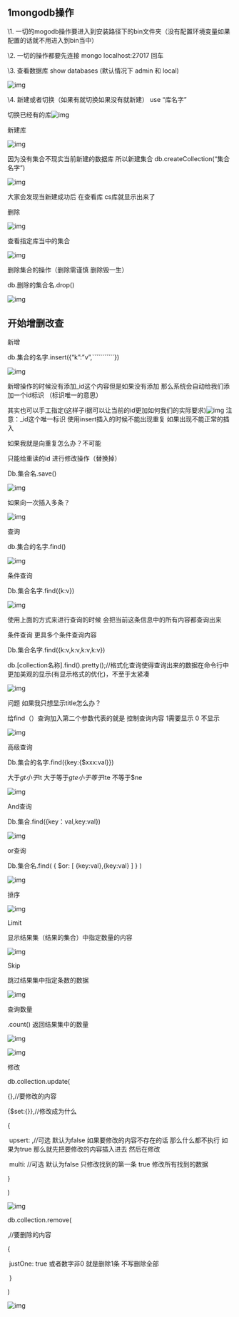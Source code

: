## **1mongodb操作**

\1. 一切的mogodb操作要进入到安装路径下的bin文件夹（没有配置环境变量如果配置的话就不用进入到bin当中）

\2. 一切的操作都要先连接 mongo localhost:27017 回车

\3. 查看数据库 show databases (默认情况下 admin 和 local)

![img](file:///C:\Users\Asus\AppData\Local\Temp\ksohtml\wps16C.tmp.jpg) 

\4. 新建或者切换（如果有就切换如果没有就新建）  use “库名字”

切换已经有的库![img](file:///C:\Users\Asus\AppData\Local\Temp\ksohtml\wps16D.tmp.jpg)

 

 

新建库

![img](file:///C:\Users\Asus\AppData\Local\Temp\ksohtml\wps17E.tmp.jpg) 

因为没有集合不现实当前新建的数据库 所以新建集合   db.createCollection(“集合名字”)

 

![img](file:///C:\Users\Asus\AppData\Local\Temp\ksohtml\wps17F.tmp.jpg) 

大家会发现当新建成功后  在查看库  cs库就显示出来了

 

删除

![img](file:///C:\Users\Asus\AppData\Local\Temp\ksohtml\wps18F.tmp.jpg) 

 

 

 

 

查看指定库当中的集合

![img](file:///C:\Users\Asus\AppData\Local\Temp\ksohtml\wps190.tmp.jpg) 

 

删除集合的操作（删除需谨慎   删除毁一生）

db.删除的集合名.drop()

 

![img](file:///C:\Users\Asus\AppData\Local\Temp\ksohtml\wps191.tmp.jpg) 

 

 

##  

## **开始增删改查**

新增

db.集合的名字.insert({“k”:”v”,```````````})

![img](file:///C:\Users\Asus\AppData\Local\Temp\ksohtml\wps192.tmp.jpg) 

新增操作的时候没有添加_id这个内容但是如果没有添加  那么系统会自动给我们添加一个id标识 （标识唯一的意思）

其实也可以手工指定(这样子i据可以让当前的id更加如何我们的实际要求)![img](file:///C:\Users\Asus\AppData\Local\Temp\ksohtml\wps1A3.tmp.jpg) 注意：_id这个唯一标识  使用insert插入的时候不能出现重复 如果出现不能正常的插入

 

如果我就是向重复怎么办？不可能

只能给重读的id 进行修改操作（替换掉）

Db.集合名.save()

![img](file:///C:\Users\Asus\AppData\Local\Temp\ksohtml\wps1A4.tmp.jpg) 

 

如果向一次插入多条？

![img](file:///C:\Users\Asus\AppData\Local\Temp\ksohtml\wps1A5.tmp.jpg) 

 

 

查询

db.集合的名字.find()

![img](file:///C:\Users\Asus\AppData\Local\Temp\ksohtml\wps1A6.tmp.jpg) 

 

条件查询

Db.集合名字.find({k:v})

![img](file:///C:\Users\Asus\AppData\Local\Temp\ksohtml\wps1B7.tmp.jpg) 

使用上面的方式来进行查询的时候  会把当前这条信息中的所有内容都查询出来

 

条件查询  更具多个条件查询内容

Db.集合名字.find({k:v,k:v,k:v,k:v})

 

db.[collection名称].find().pretty();//格式化查询使得查询出来的数据在命令行中更加美观的显示(有显示格式的优化)，不至于太紧凑

 

![img](file:///C:\Users\Asus\AppData\Local\Temp\ksohtml\wps1B8.tmp.jpg) 

 

问题 如果我只想显示title怎么办？

 

给find（）查询加入第二个参数代表的就是  控制查询内容   1需要显示  0 不显示

![img](file:///C:\Users\Asus\AppData\Local\Temp\ksohtml\wps1B9.tmp.jpg) 

 

高级查询

Db.集合的名字.find({key:{$xxx:val}})

 

大于$gt  小于$lt  大于等于$gte  小于等于$lte  不等于$ne

![img](file:///C:\Users\Asus\AppData\Local\Temp\ksohtml\wps1BA.tmp.jpg) 

 

 

And查询 

 

Db.集合.find({key：val,key:val})

![img](file:///C:\Users\Asus\AppData\Local\Temp\ksohtml\wps1BB.tmp.jpg)   

or查询

Db.集合名.find( { $or: [ {key:val},{key:val} ] } )

 

![img](file:///C:\Users\Asus\AppData\Local\Temp\ksohtml\wps1CB.tmp.jpg) 

 

排序

 

![img](file:///C:\Users\Asus\AppData\Local\Temp\ksohtml\wps1CC.tmp.jpg) 

 

 

Limit

显示结果集（结果的集合）中指定数量的内容

 

![img](file:///C:\Users\Asus\AppData\Local\Temp\ksohtml\wps1CD.tmp.jpg) 

 

Skip

 跳过结果集中指定条数的数据 

![img](file:///C:\Users\Asus\AppData\Local\Temp\ksohtml\wps1CE.tmp.jpg) 

 

 

 

查询数量

 

.count()   返回结果集中的数量

![img](file:///C:\Users\Asus\AppData\Local\Temp\ksohtml\wps1DF.tmp.jpg) 

![img](file:///C:\Users\Asus\AppData\Local\Temp\ksohtml\wps1E0.tmp.jpg) 

 

 

 

修改  

 

db.collection.update(

   {<query>},//要修改的内容

   {$set:{<update>}},//修改成为什么

   {

​     upsert: <boolean>,//可选 默认为false 如果要修改的内容不存在的话 那么什么都不执行     如果为true  那么就先把要修改的内容插入进去  然后在修改

​     multi: <boolean>  //可选  默认为false 只修改找到的第一条   true  修改所有找到的数据

   }

)

![img](file:///C:\Users\Asus\AppData\Local\Temp\ksohtml\wps1E1.tmp.jpg) 

 

 

 

db.collection.remove(

   <query>,//要删除的内容

   {

​     justOne: <boolean>  true 或者数字非0  就是删除1条  不写删除全部

​    }

)

 

![img](file:///C:\Users\Asus\AppData\Local\Temp\ksohtml\wps1E2.tmp.jpg) 

 